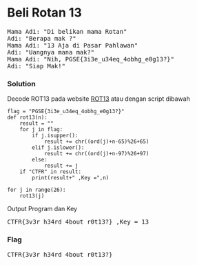 <h1><b>Beli Rotan 13</b></h1>
<pre>
Mama Adi: "Di belikan mama Rotan"
Adi: "Berapa mak ?"
Mama Adi: "13 Aja di Pasar Pahlawan"
Adi: "Uangnya mana mak?"
Mama Adi: "Nih, PGSE{3i3e_u34eq_4obhg_e0g13?}"
Adi: "Siap Mak!"
</pre>
<h3><b>Solution</b></h1>
<p>Decode ROT13 pada website <a href='https://rot13.com/'>ROT13</a> atau dengan script dibawah</p>

```python3
flag = "PGSE{3i3e_u34eq_4obhg_e0g13?}"
def rot13(n):
    result = ""
    for j in flag:
        if j.isupper():
            result += chr((ord(j)+n-65)%26+65)
        elif j.islower():
            result += chr((ord(j)+n-97)%26+97)
        else:
            result += j
    if "CTFR" in result:
        print(result+" ,Key =",n)
     
for j in range(26):
    rot13(j)
```
<p>Output Program dan Key</p>
<pre>
CTFR{3v3r_h34rd_4bout_r0t13?} ,Key = 13
</pre>
<h3><b>Flag</b></h3>
<pre>
CTFR{3v3r_h34rd_4bout_r0t13?}
</pre>
